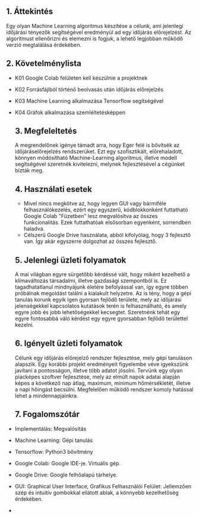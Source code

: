 ## 1. Áttekintés
Egy olyan Machine Learning algoritmus készítése a célunk, ami jelenlegi időjárási tényezők segítségével eredményül ad egy időjárás előrejelzést. Az algoritmust ellenőrizni és elemezni is fogjuk, a lehető legjobban működő verzió megtalálása érdekében.

## 2. Követelménylista

- K01 Google Colab felületen kell készülnie a projektnek
- K02 Forrásfájlból történő beolvasás után időjárás előrejelzés
- K03 Machine Learning alkalmazása Tensorflow segítségével
- K04 Gráfok alkalmazása szemléltetésképpen
    
  ## 3. Megfeleltetés
  
  A megrendelőnek igénye támadt arra, hogy Eger felé is bővítsék az időjáráselőrejelzés rendszerüket. Ezt egy szofisztikált, előrehaladott, könnyen módósítható Machine-Learning algoritmus, illetve modell segítségével szeretnék kivitelezni, melynek fejlesztésével a cégünket bízták meg.
  
  ## 4. Használati esetek 
  - Mivel nincs megkötve az, hogy legyen GUI vagy bármiféle felhasználókezelés, ezért egy egyszerű, kódblokkonként futtatható Google Colab "Füzetben" lesz megvalósítva az összes funkcionalitás. Ezek futtathatóak elsősorban egyenként, sorrendben haladva.
  - Célszerű Google Drive használata, abból kifolyólag, hogy 3 fejlesztő van. Így akár egyszerre dolgozhat az összes fejlesztő.
 
  ## 5. Jelenlegi üzleti folyamatok
  A mai világban egyre sürgetőbb kérdéssé vált, hogy miként kezelhető a klímaváltozás társadalmi, illetve gazdasági szempontból is.
  Ez tagadhatatlanul mindnyájunk életére befolyással van, így egyre többen próbálnak megoldást találni a kialakult helyzetre.
  Az is tény, hogy a gépi tanulás korunk egyik igen gyorsan fejlődő területe, mely az időjárási jelenségekkel kapcsolatos kutatások
  terén is felhasználható, és amely egyre jobb és jobb lehetőségekkel kecsegtet.
  Szeretnénk tehát egy egyre fontosabbá váló kérdést egy egyre gyorsabban fejlődő területtel kezelni.


  ## 6. Igényelt üzleti folyamatok
  Célunk egy időjárás előrejelző rendszer fejlesztése, mely gépi tanuláson alapszik.
  Egy korábbi projekt eredményeit figyelembe véve igyekszünk javítani a pontosságon, illetve több adatot jósolni.
  Tervünk egy olyan piacképes szoftver fejlesztése, mely az elmúlt napok adatai alapján képes a következő nap
  átlag, maximum, minimum hőmérsékletét, illetve a napi hőingást becsülni.
  Megfelelően működő rendszer komoly hatással lehet a mindennapjainkra.
  
  ## 7. Fogalomszótár

- Implementálás: Megvalósítás
- Machine Learning: Gépi tanulás
- Tensorflow: Python3 bővítmény
- Google Colab: Google IDE-je. Virtuális gép.
- Google Drive: Google felhőalapú tárhelye.
- GUI: Graphical User Interface, Grafikus Felhasználói Felület: Jellemzően szép és intuitív gombokkal ellátott ablak, a könnyebb kezelhetőség érdekében.
- 
